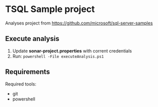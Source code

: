 # TSQL Sample project
Analyses project from  https://github.com/microsoft/sql-server-samples

## Execute analysis
1. Update **sonar-project.properties** with corrent credentials
2. Run: ```powershell -File executeAnalysis.ps1```

## Requirements
Required tools:

- git
- powershell